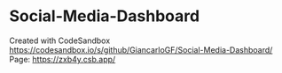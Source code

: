 # Social-Media-Dashboard
Created with CodeSandbox
https://codesandbox.io/s/github/GiancarloGF/Social-Media-Dashboard/
Page: https://zxb4y.csb.app/
